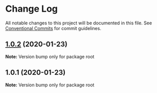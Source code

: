 # Change Log

All notable changes to this project will be documented in this file.
See [Conventional Commits](https://conventionalcommits.org) for commit guidelines.

## [1.0.2](https://github.com/horsewin/my-first-monorepo/compare/v1.0.1...v1.0.2) (2020-01-23)

**Note:** Version bump only for package root





## 1.0.1 (2020-01-23)

**Note:** Version bump only for package root
